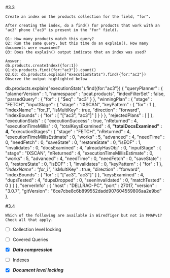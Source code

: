 #3.3
```
Create an index on the products collection for the field, "for".

After creating the index, do a find() for products that work with an "ac3" phone ("ac3" is present in the "for" field).

Q1: How many products match this query?
Q2: Run the same query, but this time do an explain(). How many documents were examined?
Q3: Does the explain() output indicate that an index was used?
```
```
Answer:
db.products.createIndex({for:1})
Q1:db.products.find({for:"ac3"}).count()
Q2,Q3: db.products.explain("executionStats").find({for:"ac3"})
Observe the output highlighted below
```
 db.products.explain("executionStats").find({for:"ac3"})
{
        "queryPlanner" : {
                "plannerVersion" : 1,
                "namespace" : "pcat.products",
                "indexFilterSet" : false,
                "parsedQuery" : {
                        "for" : {
                                "$eq" : "ac3"
                        }
                },
                "winningPlan" : {
                        "stage" : "FETCH",
                        "inputStage" : {
                                "stage" : "IXSCAN",
                                "keyPattern" : {
                                        "for" : 1
                                },
                                "indexName" : "for_1",
                                "isMultiKey" : true,
                                "direction" : "forward",
                                "indexBounds" : {
                                        "for" : [
                                                "[\"ac3\", \"ac3\"]"
                                        ]
                                }
                        }
                },
                "rejectedPlans" : [ ]
        },
        "executionStats" : {
                "executionSuccess" : true,
                "nReturned" : 4,
                "executionTimeMillis" : 0,
                "totalKeysExamined" : 4,
                **"totalDocsExamined" : 4,**
                "executionStages" : {
                        "stage" : "FETCH",
                        "nReturned" : 4,
                        "executionTimeMillisEstimate" : 0,
                        "works" : 5,
                        "advanced" : 4,
                        "needTime" : 0,
                        "needFetch" : 0,
                        "saveState" : 0,
                        "restoreState" : 0,
                        "isEOF" : 1,
                        "invalidates" : 0,
                        "docsExamined" : 4,
                        "alreadyHasObj" : 0,
                        "inputStage" : {
                                "stage" : "IXSCAN",
                                "nReturned" : 4,
                                "executionTimeMillisEstimate" : 0,
                                "works" : 5,
                                "advanced" : 4,
                                "needTime" : 0,
                                "needFetch" : 0,
                                "saveState" : 0,
                                "restoreState" : 0,
                                "isEOF" : 1,
                                "invalidates" : 0,
                                "keyPattern" : {
                                        "for" : 1
                                },
                                _"indexName" : "for_1",_
                                "isMultiKey" : true,
                                "direction" : "forward",
                                "indexBounds" : {
                                        "for" : [
                                                "[\"ac3\", \"ac3\"]"
                                        ]
                                },
                                "keysExamined" : 4,
                                "dupsTested" : 4,
                                "dupsDropped" : 0,
                                "seenInvalidated" : 0,
                                "matchTested" : 0
                        }
                }
        },
        "serverInfo" : {
                "host" : "DELLRAO-PC",
                "port" : 27017,
                "version" : "3.0.7",
                "gitVersion" : "6ce7cbe8c6b899552dadd907604559806aa2e9bd"
        },


#3.4
```
Which of the following are available in WiredTiger but not in MMAPv1? Check all that apply.
```
- [ ] Collection level locking</br>
- [ ] Covered Queries</br>
- [X] **_Data compression_**</br>
- [ ] Indexes</br>
- [X] **_Document level locking_**</br>
 



